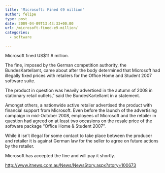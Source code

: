 ```yaml
---
title: 'Microsoft: Fined €9 million'
author: felipe
type: post
date: 2009-04-09T13:43:33+00:00
url: /microsoft-fined-e9-million/
categories:
  - software

---
```

Microsoft fined US$11.9 million.

The fine, imposed by the German competition authority, the BundesKartellamt, came about after the body determined that Microsoft had illegally fixed prices with retailers for the Office Home and Student 2007 software suite.

The product in question was heavily advertised in the autumn of 2008 in stationary retail outlets,” said the BundesKartellamt in a statement.

Amongst others, a nationwide active retailer advertised the product with financial support from Microsoft. Even before the launch of the advertising campaign in mid-October 2008, employees of Microsoft and the retailer in question had agreed on at least two occasions on the resale price of the software package “Office Home & Student 2007”.

While it isn’t illegal for some contact to take place between the producer and retailer it is against German law for the seller to agree on future actions by the retailer.

Microsoft has accepted the fine and will pay it shortly.

<http://www.itnews.com.au/News/NewsStory.aspx?story=100673>
